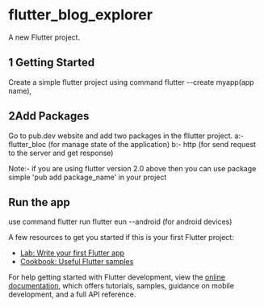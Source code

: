 # flutter_blog_explorer

A new Flutter project.

## 1 Getting Started
Create a simple flutter project using command flutter --create myapp(app name),

## 2Add Packages
 Go to pub.dev website and add two packages in the fllutter project.
   a:- flutter_bloc (for manage state of the application)
   b:- http (for send request to the server and get response)

   Note:- if you are using flutter version 2.0 above then you can use package simple 'pub add package_name' in your project

## Run the app
  use command flutter run
     flutter eun --android (for android devices)

A few resources to get you started if this is your first Flutter project:

- [Lab: Write your first Flutter app](https://docs.flutter.dev/get-started/codelab)
- [Cookbook: Useful Flutter samples](https://docs.flutter.dev/cookbook)

For help getting started with Flutter development, view the
[online documentation](https://docs.flutter.dev/), which offers tutorials,
samples, guidance on mobile development, and a full API reference.
